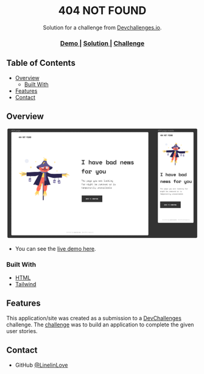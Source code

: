 <h1 align="center">404 NOT FOUND</h1>

<div align="center">
   Solution for a challenge from  <a href="http://devchallenges.io" target="_blank">Devchallenges.io</a>.
</div>

<div align="center">
  <h3>
    <a href="https://linelinlove.github.io/devchallenges.io/responsive-web-developer/1-404-not-found/404-not-found.html">
      Demo
    </a>
    <span> | </span>
    <a href="https://devchallenges.io/solutions/0sJpGxtTQSzvEPHwkWk3">
      Solution
    </a>
    <span> | </span>
    <a href="https://devchallenges.io/challenges/wBunSb7FPrIepJZAg0sY">
      Challenge
    </a>
  </h3>
</div>

## Table of Contents

- [Overview](#overview)
  - [Built With](#built-with)
- [Features](#features)
- [Contact](#contact)

## Overview

![screenshot](preview.png)

- You can see the [live demo here](https://linelinlove.github.io/devchallenges.io/responsive-web-developer/1-404-not-found/404-not-found.html).

### Built With

- [HTML](https://www.w3schools.com/html/)
- [Tailwind](https://tailwindcss.com/)

## Features

This application/site was created as a submission to a [DevChallenges](https://devchallenges.io/challenges) challenge. The [challenge](https://devchallenges.io/challenges/wBunSb7FPrIepJZAg0sY) was to build an application to complete the given user stories.

## Contact

- GitHub [@LinelinLove](https://github.com/LinelinLove)
